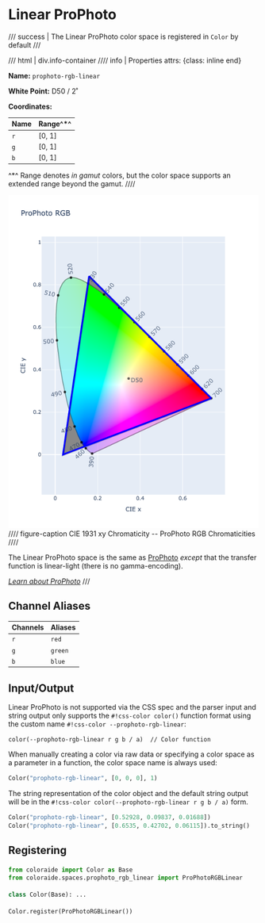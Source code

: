 # Linear ProPhoto

/// success | The Linear ProPhoto color space is registered in `Color` by default
///

/// html | div.info-container
//// info | Properties
    attrs: {class: inline end}

**Name:** `prophoto-rgb-linear`

**White Point:** D50 / 2˚

**Coordinates:**

Name | Range^\*^
---- | -----
`r`  | [0, 1]
`g`  | [0, 1]
`b`  | [0, 1]

^\*^ Range denotes _in gamut_ colors, but the color space supports an extended range beyond the gamut.
////

![ProPhoto RGB](../images/prophoto-rgb.png)
//// figure-caption
CIE 1931 xy Chromaticity -- ProPhoto RGB Chromaticities
////

The Linear ProPhoto space is the same as [ProPhoto](./prophoto_rgb.md) *except* that the transfer function is linear-light
(there is no gamma-encoding).

_[Learn about ProPhoto](https://en.wikipedia.org/wiki/ProPhoto_RGB_color_space)_
///

## Channel Aliases

Channels | Aliases
-------- | -------
`r`      | `red`
`g`      | `green`
`b`      | `blue`

## Input/Output

Linear ProPhoto is not supported via the CSS spec and the parser input and string output only supports the
`#!css-color color()` function format using the custom name `#!css-color --prophoto-rgb-linear`:

```css-color
color(--prophoto-rgb-linear r g b / a)  // Color function
```

When manually creating a color via raw data or specifying a color space as a parameter in a function, the color
space name is always used:

```py
Color("prophoto-rgb-linear", [0, 0, 0], 1)
```

The string representation of the color object and the default string output will be in the
`#!css-color color(--prophoto-rgb-linear r g b / a)` form.

```py play
Color("prophoto-rgb-linear", [0.52928, 0.09837, 0.01688])
Color("prophoto-rgb-linear", [0.6535, 0.42702, 0.06115]).to_string()
```

## Registering

```py
from coloraide import Color as Base
from coloraide.spaces.prophoto_rgb_linear import ProPhotoRGBLinear

class Color(Base): ...

Color.register(ProPhotoRGBLinear())
```
